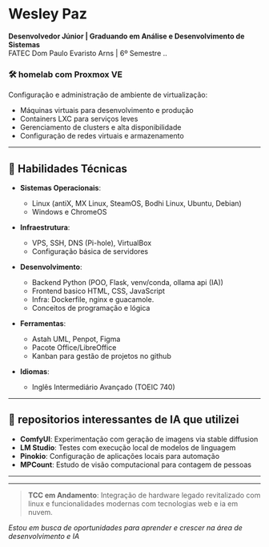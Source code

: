 # Wesley Paz

**Desenvolvedor Júnior | Graduando em Análise e Desenvolvimento de Sistemas**  
FATEC Dom Paulo Evaristo Arns | 6º Semestre ..

### 🛠️ homelab com Proxmox VE
Configuração e administração de ambiente de virtualização:
- Máquinas virtuais para desenvolvimento e produção
- Containers LXC para serviços leves
- Gerenciamento de clusters e alta disponibilidade
- Configuração de redes virtuais e armazenamento

---

## 🧠 Habilidades Técnicas

- **Sistemas Operacionais**: 
  - Linux (antiX, MX Linux, SteamOS, Bodhi Linux, Ubuntu, Debian)
  - Windows e ChromeOS

- **Infraestrutura**: 
  - VPS, SSH, DNS (Pi-hole), VirtualBox
  - Configuração básica de servidores

- **Desenvolvimento**: 
  - Backend Python (POO, Flask, venv/conda, ollama api (IA))
  - Frontend basico HTML, CSS, JavaScript
  - Infra: Dockerfile, nginx e guacamole.
  - Conceitos de programação e lógica

- **Ferramentas**: 
  - Astah UML, Penpot, Figma
  - Pacote Office/LibreOffice
  - Kanban para gestão de projetos no github

- **Idiomas**: 
  - Inglês Intermediário Avançado (TOEIC 740)

---

## 🤖 repositorios interessantes de IA que utilizei

- **ComfyUI**: Experimentação com geração de imagens via stable diffusion
- **LM Studio**: Testes com execução local de modelos de linguagem
- **Pinokio**: Configuração de aplicações locais para automação
- **MPCount**: Estudo de visão computacional para contagem de pessoas

---


---

> **TCC em Andamento**: Integração de hardware legado revitalizado com linux e funcionalidades modernas com tecnologias web e ia em nuvem. 

*Estou em busca de oportunidades para aprender e crescer na área de desenvolvimento e IA*
```

